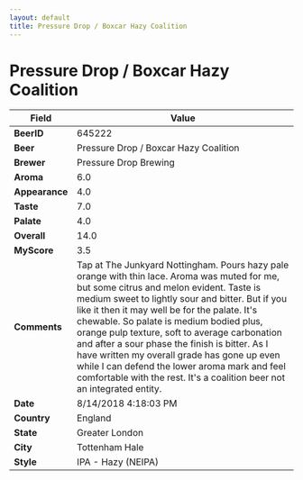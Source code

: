 ```yaml
---
layout: default
title: Pressure Drop / Boxcar Hazy Coalition
---
```


# Pressure Drop / Boxcar Hazy Coalition

| Field         | Value     |
|---------------|-----------|
| **BeerID** | 645222 |
| **Beer** | Pressure Drop / Boxcar Hazy Coalition |
| **Brewer** | Pressure Drop Brewing |
| **Aroma** | 6.0 |
| **Appearance** | 4.0 |
| **Taste** | 7.0 |
| **Palate** | 4.0 |
| **Overall** | 14.0 |
| **MyScore** | 3.5 |
| **Comments** | Tap at The Junkyard Nottingham. Pours hazy pale orange with thin lace. Aroma was muted for me, but some citrus and melon evident. Taste is medium sweet to lightly sour and bitter. But if you like it then it may well be for the palate. It&#39;s chewable. So palate is medium bodied plus, orange pulp texture, soft to average carbonation and after a sour phase the finish is bitter. As I have written my overall grade has gone up even while I can defend the lower aroma mark and feel comfortable with the rest. It&#39;s a coalition beer not an integrated entity. |
| **Date** | 8/14/2018 4:18:03 PM |
| **Country** | England |
| **State** | Greater London |
| **City** | Tottenham Hale |
| **Style** | IPA - Hazy (NEIPA) |
